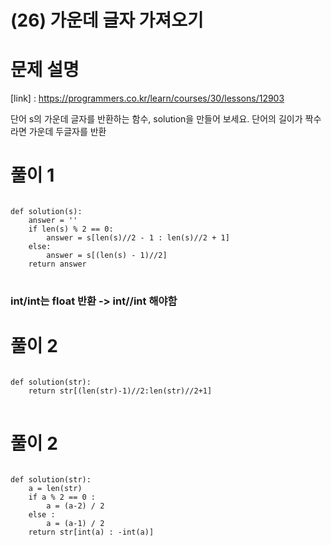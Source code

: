 # (26) 가운데 글자 가져오기
# 문제 설명
[link] : https://programmers.co.kr/learn/courses/30/lessons/12903

단어 s의 가운데 글자를 반환하는 함수, solution을 만들어 보세요. 단어의 길이가 짝수라면 가운데 두글자를 반환
# 풀이 1
<pre>
<code>
def solution(s):
    answer = ''
    if len(s) % 2 == 0:
        answer = s[len(s)//2 - 1 : len(s)//2 + 1]
    else:
        answer = s[(len(s) - 1)//2]
    return answer
</code>
</pre>
### int/int는 float 반환 -> int//int 해야함
# 풀이 2
<pre>
<code>
def solution(str):
    return str[(len(str)-1)//2:len(str)//2+1]
</code>
</pre>
# 풀이 2
<pre>
<code>
def solution(str):
    a = len(str)
    if a % 2 == 0 :
        a = (a-2) / 2
    else :
        a = (a-1) / 2
    return str[int(a) : -int(a)]
</code>
</pre>